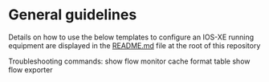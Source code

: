 # General guidelines
Details on how to use the below templates to configure an IOS-XE running equipment are displayed in the [README.md](https://github.com/kentik/config-snippets/blob/master/README.md) file at the root of this repository

Troubleshooting commands:
show flow monitor <KENTIK-MONITOR> cache format table
show flow exporter
